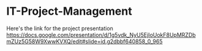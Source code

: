 # IT-Project-Management

Here's the link for the project presentation
https://docs.google.com/presentation/d/1g5vdk_NyU5EjIoUokF8UpMRZDbmZUz5G58W9XwwKVXQ/edit#slide=id.g2dbbf640858_0_965
